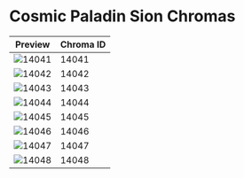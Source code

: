 # Cosmic Paladin Sion Chromas

| Preview | Chroma ID |
|---------|-----------|
| ![14041](https://raw.communitydragon.org/latest/plugins/rcp-be-lol-game-data/global/default/v1/champion-chroma-images/14/14041.png) | 14041 |
| ![14042](https://raw.communitydragon.org/latest/plugins/rcp-be-lol-game-data/global/default/v1/champion-chroma-images/14/14042.png) | 14042 |
| ![14043](https://raw.communitydragon.org/latest/plugins/rcp-be-lol-game-data/global/default/v1/champion-chroma-images/14/14043.png) | 14043 |
| ![14044](https://raw.communitydragon.org/latest/plugins/rcp-be-lol-game-data/global/default/v1/champion-chroma-images/14/14044.png) | 14044 |
| ![14045](https://raw.communitydragon.org/latest/plugins/rcp-be-lol-game-data/global/default/v1/champion-chroma-images/14/14045.png) | 14045 |
| ![14046](https://raw.communitydragon.org/latest/plugins/rcp-be-lol-game-data/global/default/v1/champion-chroma-images/14/14046.png) | 14046 |
| ![14047](https://raw.communitydragon.org/latest/plugins/rcp-be-lol-game-data/global/default/v1/champion-chroma-images/14/14047.png) | 14047 |
| ![14048](https://raw.communitydragon.org/latest/plugins/rcp-be-lol-game-data/global/default/v1/champion-chroma-images/14/14048.png) | 14048 |